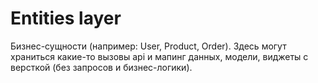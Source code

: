 # Entities layer

Бизнес-сущности (например: User, Product, Order). Здесь могут храниться какие-то вызовы api и мапинг данных, модели, виджеты с версткой (без запросов и бизнес-логики).
